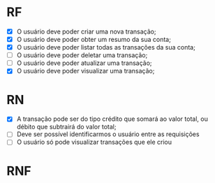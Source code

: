 # RF

- [x] O usuário deve poder criar uma nova transação;
- [x] O usuário deve poder obter um resumo da sua conta;
- [x] O usuário deve poder listar todas as transações da sua conta;
- [ ] O usuário deve poder deletar uma transação;
- [ ] O usuário deve poder atualizar uma transação;
- [x] O usuário deve poder visualizar uma transação;

# RN

- [x] A transação pode ser do tipo crédito que somará ao valor total, ou débito que subtrairá do valor total;
- [ ] Deve ser possível identificarmos o usuário entre as requisições
- [ ] O usuário só pode visualizar transações que ele criou

# RNF